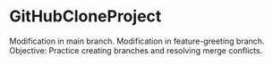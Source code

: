 # GitHubCloneProject
Modification in main branch.
Modification in feature-greeting branch.
Objective: Practice creating branches and resolving merge conflicts.
